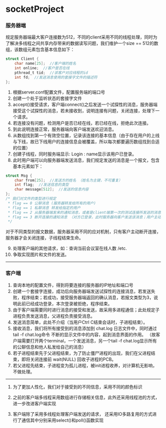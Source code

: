 # socketProject

### 服务器端

规定服务器端最大客户连接数为512，不同的client采用不同的线程处理，同时为了解决多线程之间共享内存带来的数据读写问题，我们维护一个size == 512的数组，该数组元素包含基本信息如下：

~~~c
struct Client {
    char name[25];  //客户端的姓名
    int online;  //客户是否在线
    pthread_t tid;  //该客户对应线程的id
    int fd;  //发送消息使用的套接字文件的描述符
};
~~~

1. 根据server.conf配置文件，配置服务端的端口号
2. 创建一个处于监听状态的套接字文件
3. accept()接受请求，客户端connect()之后发送一个试探性的消息，服务器端接受这个试探性的消息，若未接收到，说明连接有问题，关闭连接，处理下一个请求。
4. 若连接没有问题，检测用户是否已经在线，若已经在线，拒绝此次连接。
5. 到此说明连接正常，服务器端向客户端发送欢迎消息。
6. 从数组找到第一个有效空位置，记录该连接的基本信息（由于存在用户的上线与下线，故已下线用户的连接信息会被覆盖，所以每次都要遍历数组找到合适的位置）
7. 创建子线程，同时服务端显示: Login : name显示该用户已登录。
8. 此时用户端可以向服务器端发送消息，我们规定发送的消息是一个报文，包含基本元素如下：

~~~c
struct Msg {
    char from[25];  //发送方的姓名 （姓名为主键，不可重复）
    int flag;  //发送信息的类型
    char message[512];  //发送的信息内容
};
/* 我们对文件的类型进行规定
 * flag == 0 公聊消息 (服务器转发给所有的用户)
 * flag == 1 私聊消息 转发给指定的用户
 * flag == 2 从服务器端发来的通知消息，或者是client端第一次的测试连接所发送的消息类型
 * flag == 3 断开连接的通知消息 （对方已登录，此时服务器向客户发送该消息；用户主动端开连接不需要）
 */
~~~

​		对于不同类型的报文数据，服务器采用不同的应对机制，只有客户主动断开连接，服务器才会关闭连接，子线程结束生命。

9.  处理客户端的其他请求，如：查询当前会议室在线人数 /etc.
10.  争取实现图片和文件的发送。

---

### 客户端

1. 查询本地的配置文件，得到将要连接的服务器的IP地址和端口号
2. 创建一个套接字连接，成功后向服务器端发送试探性的连接消息，若发送失败，程序结束；若成功，接受服务器端返回的确认消息，若报文类型为3，说明此前已经成功登录，本次登录被拒绝，程序结束。
3. 由于客户端需要同时进行消息的接受和发送，故采用多进程通信；此处规定子进程负责发送消息，父进程负责接受消息。
4. 发送消息简单，此处不介绍（当用户Ctrl C结束会话时，子进程结束）。
5. 接收消息，我们将所有接受到的消息添加到 chat.log 日志文件中，同时通过tail -f chat.log命令 不断的显示文件中的内容，起到消息界面的作用。 （故客户端需要打开两个terminal，一个发送消息，另一个tail -f chat.log显示所有的公聊信息和他人私发给自己的消息）
6. 若子进程结束先于父进程结束，为了防止僵尸进程的出现，我们在父进程结束，即将关闭连接前 wait(NULL) 回收子进程的PCB。
7. 若父进程先结束，子进程变为孤儿进程，被init进程收养，对计算机无影响，不做处理。

---

1. 为了更加人性化，我们对于接受到的不同信息，采用不同的颜色标识

2. 之前的客户端多线程采用数组进行存储相关信息，此外还采用线程池的方式，进一步改进客户端实现

3. 客户端除了采用多线程处理客户端发送的请求， 还采用IO多路复用的方式进行了通信其中分别采用select()和poll()函数实现


